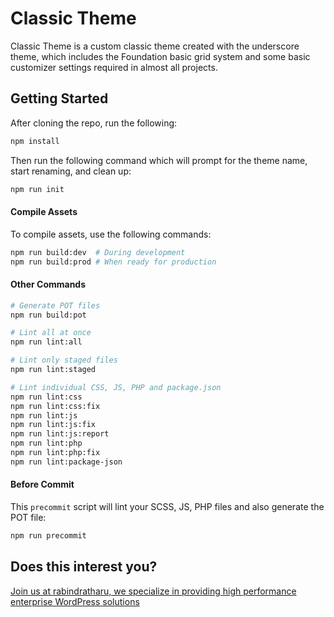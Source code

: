 # Classic Theme

Classic Theme is a custom classic theme created with the underscore theme, which includes the Foundation basic grid system and some basic customizer settings required in almost all projects.

## Getting Started

After cloning the repo, run the following:

```bash
npm install
```

Then run the following command which will prompt for the theme name, start renaming, and clean up:

```bash
npm run init
```

#### Compile Assets

To compile assets, use the following commands:

```bash
npm run build:dev  # During development
npm run build:prod # When ready for production
```

#### Other Commands

```bash
# Generate POT files
npm run build:pot

# Lint all at once
npm run lint:all

# Lint only staged files
npm run lint:staged

# Lint individual CSS, JS, PHP and package.json
npm run lint:css
npm run lint:css:fix
npm run lint:js
npm run lint:js:fix 
npm run lint:js:report
npm run lint:php
npm run lint:php:fix
npm run lint:package-json
```

#### Before Commit

This `precommit` script will lint your SCSS, JS, PHP files and also generate the POT file:

```bash
npm run precommit
```

## Does this interest you?

<a href="https://github.com/rabindratharu/">Join us at rabindratharu, we specialize in providing high performance enterprise WordPress solutions</a>